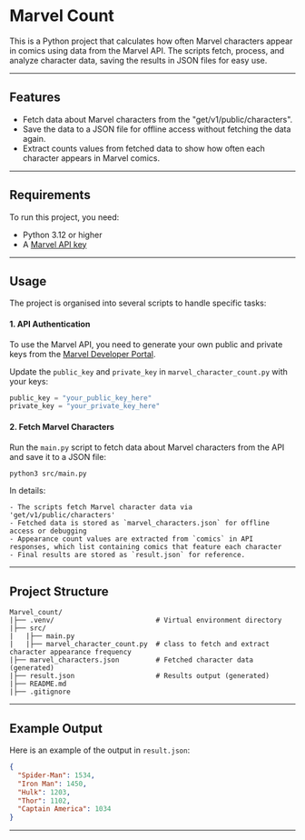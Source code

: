 # Marvel Count

This is a Python project that calculates how often Marvel characters appear in comics using data from the Marvel API. The scripts fetch, process, and analyze character data, saving the results in JSON files for easy use.

---

## Features

- Fetch data about Marvel characters from the "get/v1/public/characters".
- Save the data to a JSON file for offline access without fetching the data again.
- Extract counts values from fetched data to show how often each character appears in Marvel comics.

---

## Requirements

To run this project, you need:

- Python 3.12 or higher
- A [Marvel API key](https://developer.marvel.com/)

---

## Usage

The project is organised into several scripts to handle specific tasks:

#### 1. API Authentication

To use the Marvel API, you need to generate your own public and private keys from the [Marvel Developer Portal](https://developer.marvel.com/).

Update the `public_key` and `private_key` in `marvel_character_count.py` with your keys:
```python
public_key = "your_public_key_here"
private_key = "your_private_key_here"
```

#### 2. Fetch Marvel Characters

Run the `main.py` script to fetch data about Marvel characters from the API and save it to a JSON file:
```bash
python3 src/main.py
```

In details:

    - The scripts fetch Marvel character data via 'get/v1/public/characters'
    - Fetched data is stored as `marvel_characters.json` for offline access or debugging
    - Appearance count values are extracted from `comics` in API responses, which list containing comics that feature each character
    - Final results are stored as `result.json` for reference.

---

## Project Structure
```
Marvel_count/
|├── .venv/                         # Virtual environment directory
|├── src/
|   |├── main.py            
|   |├── marvel_character_count.py  # class to fetch and extract character appearance frequency
|├── marvel_characters.json         # Fetched character data (generated)
|├── result.json                    # Results output (generated)
|├── README.md
|├── .gitignore
```

---

## Example Output

Here is an example of the output in `result.json`:
```json
{
  "Spider-Man": 1534,
  "Iron Man": 1450,
  "Hulk": 1203,
  "Thor": 1102,
  "Captain America": 1034
}
```

---


